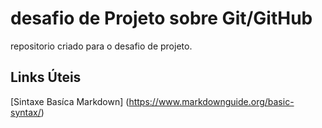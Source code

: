 # desafio de Projeto sobre Git/GitHub
repositorio  criado para o desafio de projeto.

## Links Úteis
[Sintaxe Basíca Markdown] (https://www.markdownguide.org/basic-syntax/)
